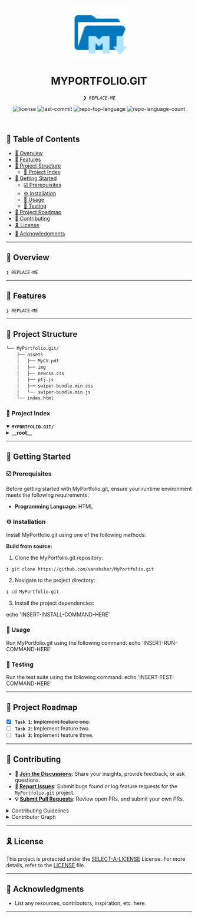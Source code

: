 <p align="center">
    <img src="https://raw.githubusercontent.com/PKief/vscode-material-icon-theme/ec559a9f6bfd399b82bb44393651661b08aaf7ba/icons/folder-markdown-open.svg" align="center" width="30%">
</p>
<p align="center"><h1 align="center">MYPORTFOLIO.GIT</h1></p>
<p align="center">
	<em><code>❯ REPLACE-ME</code></em>
</p>
<p align="center">
	<img src="https://img.shields.io/github/license/vanshshar/MyPortfolio.git?style=default&logo=opensourceinitiative&logoColor=white&color=0080ff" alt="license">
	<img src="https://img.shields.io/github/last-commit/vanshshar/MyPortfolio.git?style=default&logo=git&logoColor=white&color=0080ff" alt="last-commit">
	<img src="https://img.shields.io/github/languages/top/vanshshar/MyPortfolio.git?style=default&color=0080ff" alt="repo-top-language">
	<img src="https://img.shields.io/github/languages/count/vanshshar/MyPortfolio.git?style=default&color=0080ff" alt="repo-language-count">
</p>
<p align="center"><!-- default option, no dependency badges. -->
</p>
<p align="center">
	<!-- default option, no dependency badges. -->
</p>
<br>

## 🔗 Table of Contents

- [📍 Overview](#-overview)
- [👾 Features](#-features)
- [📁 Project Structure](#-project-structure)
  - [📂 Project Index](#-project-index)
- [🚀 Getting Started](#-getting-started)
  - [☑️ Prerequisites](#-prerequisites)
  - [⚙️ Installation](#-installation)
  - [🤖 Usage](#🤖-usage)
  - [🧪 Testing](#🧪-testing)
- [📌 Project Roadmap](#-project-roadmap)
- [🔰 Contributing](#-contributing)
- [🎗 License](#-license)
- [🙌 Acknowledgments](#-acknowledgments)

---

## 📍 Overview

<code>❯ REPLACE-ME</code>

---

## 👾 Features

<code>❯ REPLACE-ME</code>

---

## 📁 Project Structure

```sh
└── MyPortfolio.git/
    ├── assets
    │   ├── MyCV.pdf
    │   ├── img
    │   ├── newcss.css
    │   ├── ptj.js
    │   ├── swiper-bundle.min.css
    │   └── swiper-bundle.min.js
    └── index.html
```


### 📂 Project Index
<details open>
	<summary><b><code>MYPORTFOLIO.GIT/</code></b></summary>
	<details> <!-- __root__ Submodule -->
		<summary><b>__root__</b></summary>
		<blockquote>
			<table>
			<tr>
				<td><b><a href='https://github.com/vanshshar/MyPortfolio.git/blob/master/index.html'>index.html</a></b></td>
				<td><code>❯ REPLACE-ME</code></td>
			</tr>
			</table>
		</blockquote>
	</details>
</details>

---
## 🚀 Getting Started

### ☑️ Prerequisites

Before getting started with MyPortfolio.git, ensure your runtime environment meets the following requirements:

- **Programming Language:** HTML


### ⚙️ Installation

Install MyPortfolio.git using one of the following methods:

**Build from source:**

1. Clone the MyPortfolio.git repository:
```sh
❯ git clone https://github.com/vanshshar/MyPortfolio.git
```

2. Navigate to the project directory:
```sh
❯ cd MyPortfolio.git
```

3. Install the project dependencies:

echo 'INSERT-INSTALL-COMMAND-HERE'



### 🤖 Usage
Run MyPortfolio.git using the following command:
echo 'INSERT-RUN-COMMAND-HERE'

### 🧪 Testing
Run the test suite using the following command:
echo 'INSERT-TEST-COMMAND-HERE'

---
## 📌 Project Roadmap

- [X] **`Task 1`**: <strike>Implement feature one.</strike>
- [ ] **`Task 2`**: Implement feature two.
- [ ] **`Task 3`**: Implement feature three.

---

## 🔰 Contributing

- **💬 [Join the Discussions](https://github.com/vanshshar/MyPortfolio.git/discussions)**: Share your insights, provide feedback, or ask questions.
- **🐛 [Report Issues](https://github.com/vanshshar/MyPortfolio.git/issues)**: Submit bugs found or log feature requests for the `MyPortfolio.git` project.
- **💡 [Submit Pull Requests](https://github.com/vanshshar/MyPortfolio.git/blob/main/CONTRIBUTING.md)**: Review open PRs, and submit your own PRs.

<details closed>
<summary>Contributing Guidelines</summary>

1. **Fork the Repository**: Start by forking the project repository to your github account.
2. **Clone Locally**: Clone the forked repository to your local machine using a git client.
   ```sh
   git clone https://github.com/vanshshar/MyPortfolio.git
   ```
3. **Create a New Branch**: Always work on a new branch, giving it a descriptive name.
   ```sh
   git checkout -b new-feature-x
   ```
4. **Make Your Changes**: Develop and test your changes locally.
5. **Commit Your Changes**: Commit with a clear message describing your updates.
   ```sh
   git commit -m 'Implemented new feature x.'
   ```
6. **Push to github**: Push the changes to your forked repository.
   ```sh
   git push origin new-feature-x
   ```
7. **Submit a Pull Request**: Create a PR against the original project repository. Clearly describe the changes and their motivations.
8. **Review**: Once your PR is reviewed and approved, it will be merged into the main branch. Congratulations on your contribution!
</details>

<details closed>
<summary>Contributor Graph</summary>
<br>
<p align="left">
   <a href="https://github.com{/vanshshar/MyPortfolio.git/}graphs/contributors">
      <img src="https://contrib.rocks/image?repo=vanshshar/MyPortfolio.git">
   </a>
</p>
</details>

---

## 🎗 License

This project is protected under the [SELECT-A-LICENSE](https://choosealicense.com/licenses) License. For more details, refer to the [LICENSE](https://choosealicense.com/licenses/) file.

---

## 🙌 Acknowledgments

- List any resources, contributors, inspiration, etc. here.

---

